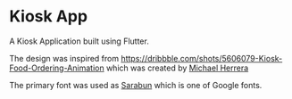 # Kiosk App

A Kiosk Application built using Flutter.

The design was inspired from https://dribbble.com/shots/5606079-Kiosk-Food-Ordering-Animation which was created by [Michael Herrera](https://dribbble.com/mike_herrera)

The primary font was used as [Sarabun](https://fonts.google.com/specimen/Sarabun?preview.text=12.34567890%20APETIZERS%20Total%20of&preview.text_type=custom&category=Serif,Sans+Serif,Display) which is one of Google fonts.
